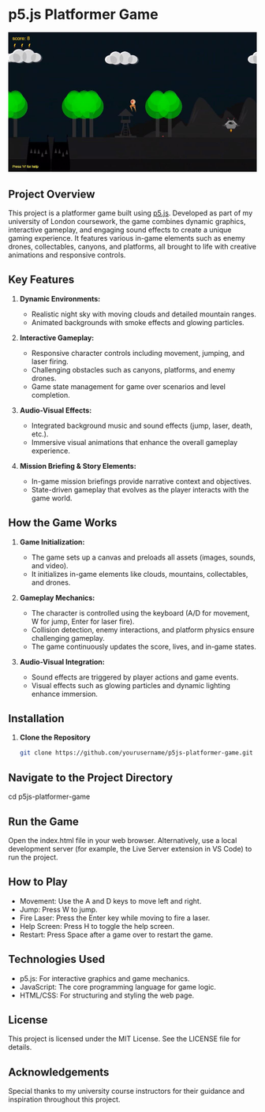 # p5.js Platformer Game

![Demo Screenshot](/demo_screenshot.JPG) <!-- Optional: Include an image if you have one -->

## **Project Overview**
This project is a platformer game built using [p5.js](https://p5js.org/). Developed as part of my university of London coursework, the game combines dynamic graphics, interactive gameplay, and engaging sound effects to create a unique gaming experience. It features various in-game elements such as enemy drones, collectables, canyons, and platforms, all brought to life with creative animations and responsive controls.

## **Key Features**

1. **Dynamic Environments:**
   - Realistic night sky with moving clouds and detailed mountain ranges.
   - Animated backgrounds with smoke effects and glowing particles.

2. **Interactive Gameplay:**
   - Responsive character controls including movement, jumping, and laser firing.
   - Challenging obstacles such as canyons, platforms, and enemy drones.
   - Game state management for game over scenarios and level completion.

3. **Audio-Visual Effects:**
   - Integrated background music and sound effects (jump, laser, death, etc.).
   - Immersive visual animations that enhance the overall gameplay experience.

4. **Mission Briefing & Story Elements:**
   - In-game mission briefings provide narrative context and objectives.
   - State-driven gameplay that evolves as the player interacts with the game world.

## **How the Game Works**

1. **Game Initialization:**
   - The game sets up a canvas and preloads all assets (images, sounds, and video).
   - It initializes in-game elements like clouds, mountains, collectables, and drones.

2. **Gameplay Mechanics:**
   - The character is controlled using the keyboard (A/D for movement, W for jump, Enter for laser fire).
   - Collision detection, enemy interactions, and platform physics ensure challenging gameplay.
   - The game continuously updates the score, lives, and in-game states.

3. **Audio-Visual Integration:**
   - Sound effects are triggered by player actions and game events.
   - Visual effects such as glowing particles and dynamic lighting enhance immersion.

## **Installation**

1. **Clone the Repository**
   ```bash
   git clone https://github.com/yourusername/p5js-platformer-game.git

## **Navigate to the Project Directory**
cd p5js-platformer-game

## **Run the Game**
Open the index.html file in your web browser.
Alternatively, use a local development server (for example, the Live Server extension in VS Code) to run the project.

## **How to Play**
- Movement: Use the A and D keys to move left and right.
- Jump: Press W to jump.
- Fire Laser: Press the Enter key while moving to fire a laser.
- Help Screen: Press H to toggle the help screen.
- Restart: Press Space after a game over to restart the game.

## **Technologies Used**
- p5.js: For interactive graphics and game mechanics.
- JavaScript: The core programming language for game logic.
- HTML/CSS: For structuring and styling the web page.

## **License**
This project is licensed under the MIT License. See the LICENSE file for details.

## **Acknowledgements**
Special thanks to my university course instructors for their guidance and inspiration throughout this project.
